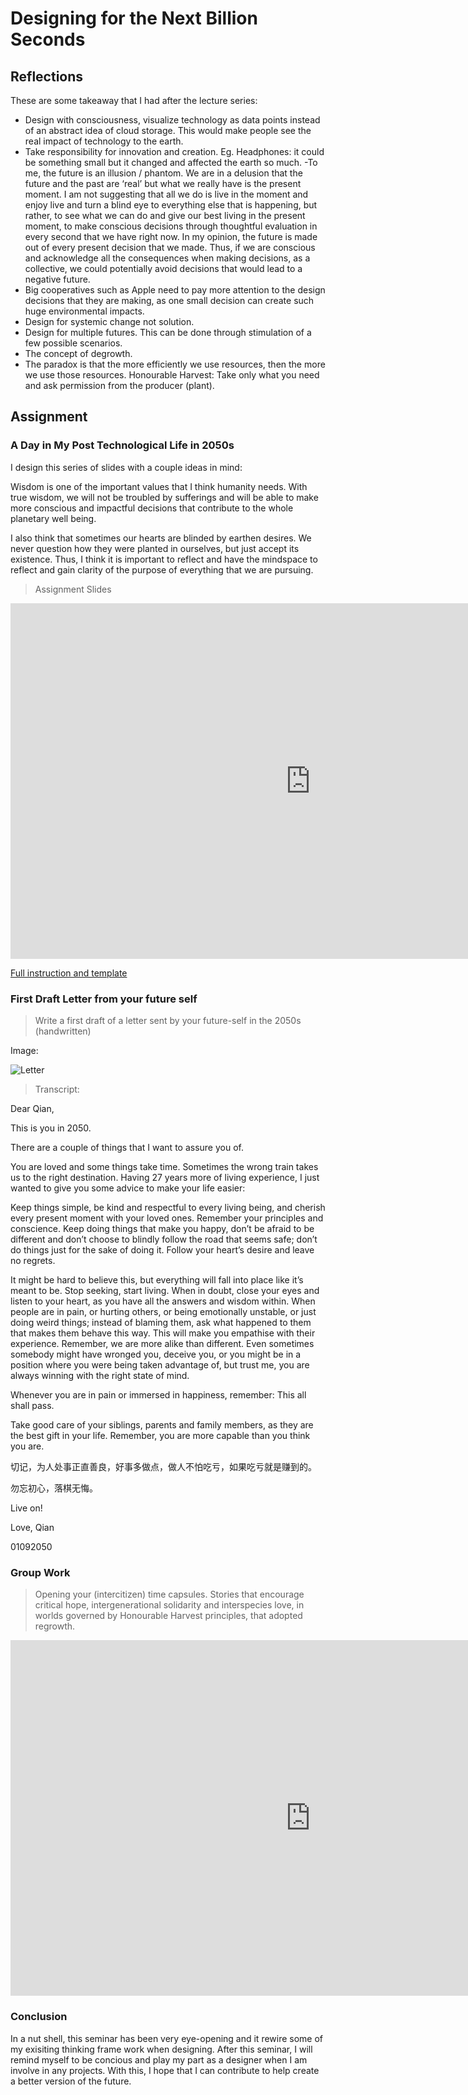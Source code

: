 
# Designing for the Next Billion Seconds

## Reflections

These are some takeaway that I had after the lecture series:

- Design with consciousness, visualize technology as data points instead of an abstract idea of cloud storage. This would make people see the real impact of technology to the earth.
- Take responsibility for innovation and creation. Eg. Headphones: it could be something small but it changed and affected the earth so much.
-To me, the future is an illusion / phantom. We are in a delusion that the future and the past are ‘real’ but what we really have is the present moment. I am not suggesting that all we do is live in the moment and enjoy live and turn a blind eye to everything else that is happening, but rather, to see what we can do and give our best living in the present moment, to make conscious decisions through thoughtful evaluation in every second that we have right now. In my opinion, the future is made out of every present decision that we made. Thus, if we are conscious and acknowledge all the consequences when making decisions, as a collective, we could potentially avoid decisions that would lead to a negative future.
- Big cooperatives such as Apple need to pay more attention to the design decisions that they are making, as one small decision can create such huge environmental impacts. 
- Design for systemic change not solution.
- Design for multiple futures. This can be done through stimulation of a few possible scenarios.
- The concept of degrowth.
- The paradox is that the more efficiently we use resources, then the more we use those resources.
Honourable Harvest: Take only what you need and ask permission from the producer (plant).

## Assignment

### A Day in My Post Technological Life in 2050s

I design this series of slides with a couple ideas in mind:

Wisdom is one of the important values that I think humanity needs. With true wisdom, we will not be troubled by sufferings and will be able to make more conscious and impactful decisions that contribute to the whole planetary well being.

I also think that sometimes our hearts are blinded by earthen desires. We never question how they were planted in ourselves, but just accept its existence. Thus, I think it is important to reflect and have the mindspace to reflect and gain clarity of the purpose of everything that we are pursuing.

>Assignment Slides

<iframe src="https://docs.google.com/presentation/d/e/2PACX-1vTguGCk5sdrSJcXFht-aPOMPHG74MFRCqDdZnoEbyPrnzkzp8T0ywHC9tsCnNgQDm07RCOoNcSrKUAc/embed?start=true&loop=true&delayms=3000" frameborder="0" width="960" height="569" allowfullscreen="true" mozallowfullscreen="true" webkitallowfullscreen="true"></iframe>

[Full instruction and template](https://docs.google.com/document/u/0/d/1ci5qoF0lF__JAoZTKm0PInE1hpZfkf0Z3hcFq8-QecA/mobilebasic)

### First Draft Letter from your future self

>Write a first draft of a letter sent by your future-self in the 2050s (handwritten)

Image:

![Letter](../images/term02/03_dnbs/Letter%20to%20Future%20Self.jpg)

>Transcript:

Dear Qian,

This is you in 2050.

There are a couple of things that I want to assure you of. 

You are loved and some things take time. Sometimes the wrong train takes us to the right destination. Having 27 years more of living experience, I just wanted to give you some advice to make your life easier:

Keep things simple, be kind and respectful to every living being, and cherish every present moment with your loved ones. Remember your principles and conscience. Keep doing things that make you happy, don’t be afraid to be different and don’t choose to blindly follow the road that seems safe; don’t do things just for the sake of doing it. Follow your heart’s desire and leave no regrets.

It might be hard to believe this, but everything will fall into place like it’s meant to be. Stop seeking, start living. When in doubt, close your eyes and listen to your heart, as you have all the answers and wisdom within.
When people are in pain, or hurting others, or being emotionally unstable, or just doing weird things; instead of blaming them, ask what happened to them that makes them behave this way. This will make you empathise with their experience. Remember, we are more alike than different. Even sometimes somebody might have wronged you, deceive you, or you might be in a position where you were being taken advantage of, but trust me, you are always winning with the right state of mind.

Whenever you are in pain or immersed in happiness, remember: This all shall pass.

Take good care of your siblings, parents and family members, as they are the best gift in your life. Remember, you are more capable than you think you are.

切记，为人处事正直善良，好事多做点，做人不怕吃亏，如果吃亏就是赚到的。

勿忘初心，落棋无悔。

Live on!

Love,
Qian

01092050

### Group Work

>Opening your (intercitizen) time capsules. Stories that encourage critical hope, intergenerational solidarity and interspecies love, in worlds governed by Honourable Harvest principles, that adopted regrowth.

<iframe src="https://docs.google.com/presentation/d/e/2PACX-1vS7tnJqhrtutE8Y1bICqQlaVaJ3NJwQvbyGnUVXdm9SDB-09C5220zG6j6sWi0tNA/embed?start=true&loop=true&delayms=3000" frameborder="0" width="960" height="569" allowfullscreen="true" mozallowfullscreen="true" webkitallowfullscreen="true"></iframe>

### Conclusion

In a nut shell, this seminar has been very eye-opening and it rewire some of my exisiting thinking frame work when designing. After this seminar, I will remind myself to be concious and play my part as a designer when I am involve in any projects. With this, I hope that I can contribute to help create a better version of the future.